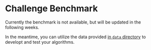 # Challenge Benchmark

Currently the benchmark is not available, but will be updated in the following weeks.

In the meantime, you can utilize the data provided [in `data` directory](../data/) to developt and test your algorithms.
